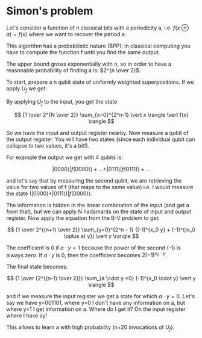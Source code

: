 # Simon's problem

Let's consider a function of n classical bits with a periodicity a, i.e. $f(x \oplus a) = f(x)$ where we want to
recover the period a.

This algorithm has a probabilistic nature (BPP): in classical computing you have to compute the function f until you
find the same output.

The upper bound grows exponentially with n, so in order to have a reasonable probability of finding a is: $2^{n \over 2}$.

To start, prepare a n qubit state of uniformly weighted superpositions. If we apply $U_f$ we get:

By applying $U_f$ to the input, you get the state

$$
{1 \over 2^{N \over 2}} \sum_{x=0}^{2^n-1} \vert x \rangle \vert f(x) \rangle
$$

So we have the input and output register nearby. Now measure a qubit of the output register. You will have two states
(since each individual qubit can collapse to two values, it's a bit!).

For example the output we get with 4 qubits is:

$$
\vert 0000 \rangle \vert f(0000) \rangle + \dots + \vert 0111 \rangle \vert f(0111) \rangle + \dots
$$

and let's say that by measuring the second qubit, we are retrieving the value for two values of f (that maps to the same
value) i.e. I would measure the state $(\vert 0000 \rangle + \vert 0111 \rangle) \vert f(0000) \rangle$.

The information is hidden in the linear combination of the input (and get a from that), but we can apply N hadamards on
the state of input and output register.
Now apply the equation from the B-V problem to get:

$$
{1 \over 2^{(n+1) \over 2}} \sum_{y=0}^{2^n - 1} ((-1)^{x_0 y} + (-1)^{(x_0 \oplus a) y}) \vert y \rangle
$$

The coefficient is 0 if $a \cdot y = 1$ because the power of the second (-1) is always zero. If $a \cdot y$ is 0,
then the coefficient becomes $2(-1)^{x_0 \cdot y}$.

The final state becomes:

$$
{1 \over {2^{(n-1) \over 2}}} \sum_{a \cdot y =0} (-1)^{x_0 \cdot y} \vert y \rangle
$$

and if we measure the input register we get a state for which $a \cdot y = 0$. Let's say we have y=001101,
where y=0 I don't have any information on a, but where y=1 I get information on a.
Where do I get it? On the input register where I have ay!

This allows to learn a with high probability (n+20 invocations of $U_f$).

